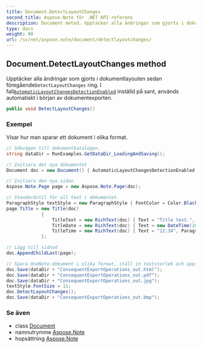 ```yaml
---
title: Document.DetectLayoutChanges
second_title: Aspose.Note för .NET API-referens
description: Document metod. Upptäcker alla ändringar som gjorts i dokumentlayouten sedan föregåendeDetectLayoutChanges ring. I fallAutomaticLayoutChangesDetectionEnabled inställd på sant används automatiskt i början av dokumentexporten.
type: docs
weight: 90
url: /sv/net/aspose.note/document/detectlayoutchanges/
---
```

## Document.DetectLayoutChanges method

Upptäcker alla ändringar som gjorts i dokumentlayouten sedan föregående`DetectLayoutChanges` ring. I fall[`AutomaticLayoutChangesDetectionEnabled`](../automaticlayoutchangesdetectionenabled/) inställd på sant, används automatiskt i början av dokumentexporten.

```csharp
public void DetectLayoutChanges()
```

### Exempel

Visar hur man sparar ett dokument i olika format.

```csharp
// Sökvägen till dokumentkatalogen.
string dataDir = RunExamples.GetDataDir_LoadingAndSaving();

// Initiera det nya dokumentet
Document doc = new Document() { AutomaticLayoutChangesDetectionEnabled = false };

// Initiera den nya sidan
Aspose.Note.Page page = new Aspose.Note.Page(doc);

// Standardstil för all text i dokumentet.
ParagraphStyle textStyle = new ParagraphStyle { FontColor = Color.Black, FontName = "Arial", FontSize = 10 };
page.Title = new Title(doc)
             {
                 TitleText = new RichText(doc) { Text = "Title text.", ParagraphStyle = textStyle },
                 TitleDate = new RichText(doc) { Text = new DateTime(2011, 11, 11).ToString("D", CultureInfo.InvariantCulture), ParagraphStyle = textStyle },
                 TitleTime = new RichText(doc) { Text = "12:34", ParagraphStyle = textStyle }
             };

// Lägg till sidnod
doc.AppendChildLast(page);

// Spara OneNote-dokument i olika format, ställ in textstorlek och upptäck layoutändringar manuellt.
doc.Save(dataDir + "ConsequentExportOperations_out.html");            
doc.Save(dataDir + "ConsequentExportOperations_out.pdf");            
doc.Save(dataDir + "ConsequentExportOperations_out.jpg");            
textStyle.FontSize = 11;           
doc.DetectLayoutChanges();            
doc.Save(dataDir + "ConsequentExportOperations_out.bmp");
```

### Se även

* class [Document](../)
* namnutrymme [Aspose.Note](../../document/)
* hopsättning [Aspose.Note](../../../)


